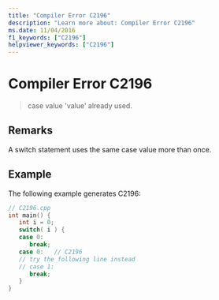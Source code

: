 ```yaml
---
title: "Compiler Error C2196"
description: "Learn more about: Compiler Error C2196"
ms.date: 11/04/2016
f1_keywords: ["C2196"]
helpviewer_keywords: ["C2196"]
---
```

# Compiler Error C2196

> case value 'value' already used.

## Remarks

A switch statement uses the same case value more than once.

## Example

The following example generates C2196:

```cpp
// C2196.cpp
int main() {
   int i = 0;
   switch( i ) {
   case 0:
      break;
   case 0:   // C2196
   // try the following line instead
   // case 1:
      break;
   }
}
```
